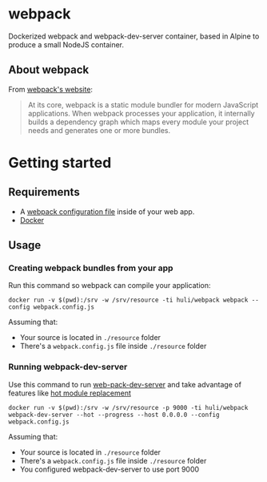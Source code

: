 # webpack
Dockerized webpack and webpack-dev-server container, based in Alpine to produce a small NodeJS container.

## About webpack
From [webpack's website](https://webpack.js.org/):


> At its core, webpack is a static module bundler for modern JavaScript applications. When webpack processes your application, it internally builds a dependency graph which maps every module your project needs and generates one or more bundles.



# Getting started

## Requirements
- A [webpack configuration file](https://webpack.js.org/configuration/) inside of your web app.
- [Docker](https://docs.docker.com/engine/installation/)


## Usage
### Creating webpack bundles from your app
Run this command so webpack can compile your application:

```
docker run -v $(pwd):/srv -w /srv/resource -ti huli/webpack webpack --config webpack.config.js
```
Assuming that:
- Your source is located in `./resource` folder
- There's a `webpack.config.js` file inside `./resource` folder


### Running webpack-dev-server
Use this command to run [web-pack-dev-server](https://github.com/webpack/webpack-dev-server) and take advantage of features like [hot module replacement](https://webpack.js.org/guides/hot-module-replacement/)

```
docker run -v $(pwd):/srv -w /srv/resource -p 9000 -ti huli/webpack webpack-dev-server --hot --progress --host 0.0.0.0 --config webpack.config.js
```
Assuming that:
- Your source is located in `./resource` folder
- There's a `webpack.config.js` file inside `./resource` folder
- You configured webpack-dev-server to use port 9000
